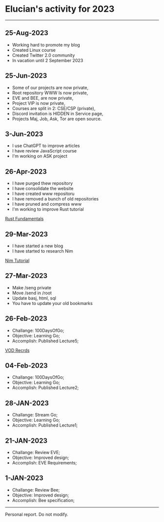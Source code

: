 # Elucian's activity for 2023
---

## 25-Aug-2023

* Working hard to promote my blog
* Created Linux course
* Created Twitter 2.0 community
* In vacation until 2 September 2023

## 25-Jun-2023

* Some of our projects are now private,
* Root repository WWW Is now private,
* EVE and BEE, are now private,
* Project VIP is now private,
* Courses are split in 2: CSE/CSP (private),
* Discord invitation is HIDDEN in Service page,
* Projects Maj, Job, Ask, Tor are open source.

## 3-Jun-2023

* I use ChatGPT to improve articles
* I have review JavaScript course
* I'm working on ASK project

## 26-Apr-2023

* I have purged thew repository
* I have consolidate the website
* I have created www repositoru
* I have removed a bunch of old repositories
* I have pruned and compress www
* I'm working to improve Rust tutorial

[Rust Fundamentals](https://sagecode.pro/rust)

## 29-Mar-2023

* I have started a new blog 
* I have started to research Nim

[Nim Tutorial](https://sagecode.pro/nim)


## 27-Mar-2023

* Make /seng private
* Move /send in /root
* Update basj, html, sql
* You have to update your old bookmarks

## 26-Feb-2023

* Challange: 100DaysOfGo;
* Objective: Learning Go;
* Accomplish: Published Lecture5;

[VOD Recrds](https://twitch.tv/eluchn)

## 04-Feb-2023

* Challange: 100DaysOfGo;
* Objective: Learning Go;
* Accomplish: Published Lecture2;

## 28-JAN-2023

* Challange: Stream Go;
* Objective: Learning Go;
* Accomplish: Published Lecture1;

## 21-JAN-2023

* Challange: Review EVE;
* Objective: Improved design;
* Accomplish: EVE Requirements;

## 1-JAN-2023

* Challange: Review Bee;
* Objective: Improved design;
* Accomplish: Bee specification;

---
Personal report. Do not modify.
